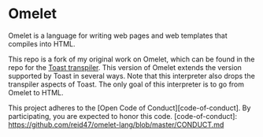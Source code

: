 # Omelet

Omelet is a language for writing web pages and web templates that compiles
into HTML.

This repo is a fork of my original work on Omelet, which can be found in the
repo for the [Toast transpiler](https://github.com/reid47/toast/). This version
of Omelet extends the version supported by Toast in several ways. Note that
this interpreter also drops the transpiler aspects of Toast. The only goal of
this interpreter is to go from Omelet to HTML.

This project adheres to the [Open Code of Conduct][code-of-conduct]. By participating, you are expected to honor this code.
[code-of-conduct]: https://github.com/reid47/omelet-lang/blob/master/CONDUCT.md
